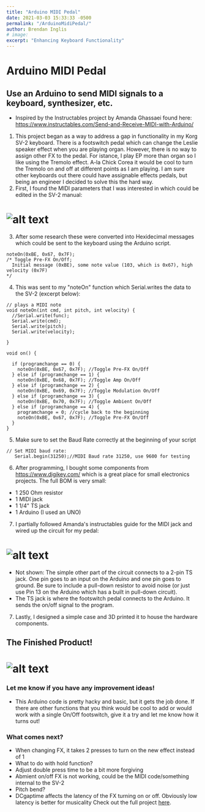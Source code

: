 ```yaml
---
title: "Arduino MIDI Pedal"
date: 2021-03-03 15:33:33 -0500
permalink: "/ArduinoMidiPedal/"
author: Brendan Inglis
# image: 
excerpt: "Enhancing Keyboard Functionality"
---
```


# Arduino MIDI Pedal
## Use an Arduino to send MIDI signals to a keyboard, synthesizer, etc.

- Inspired by the Instructables project by Amanda Ghassaei found here:
https://www.instructables.com/Send-and-Receive-MIDI-with-Arduino/

1. This project began as a way to address a gap in functionality in my Korg SV-2 keyboard. There is a footswitch pedal which can change the Leslie speaker effect when you are playing organ. However, there is no way to assign other FX to the pedal. For istance, I play EP more than organ so I like using the Tremolo effect. A-la Chick Corea it would be cool to turn the Tremolo on and off at different points as I am playing. I am sure other keyboards out there could have assignable effects pedals, but being an engineer I decided to solve this the hard way. 
2. First, I found the MIDI parameters that I was interested in which could be edited in the SV-2 manual:

# ![alt text](midi_img.png) <!-- https://github.com/bji219/Arduino-MIDI-Pedal/blob/main/ -->

3. After some research these were converted into Hexidecimal messages which could be sent to the keyboard using the Arduino script.
```
noteOn(0xBE, 0x67, 0x7F); 
/* Toggle Pre-FX On/Off; 
  Initial message (0xBE), some note value (103, which is 0x67), high velocity (0x7F)
*/
```

4. This was sent to my "noteOn" function which Serial.writes the data to the SV-2 (excerpt below):

```
// plays a MIDI note
void noteOn(int cmd, int pitch, int velocity) {
  //Serial.write(func);
  Serial.write(cmd);
  Serial.write(pitch);
  Serial.write(velocity);
 
}

void on() {
  
  if (programchange == 0) {
    noteOn(0xBE, 0x67, 0x7F); //Toggle Pre-FX On/Off 
  } else if (programchange == 1) {
    noteOn(0xBE, 0x68, 0x7F); //Toggle Amp On/Off
  } else if (programchange == 2) {
    noteOn(0xBE, 0x69, 0x7F); //Toggle Modulation On/Off
  } else if (programchange == 3) {
    noteOn(0xBE, 0x70, 0x7F); //Toggle Ambient On/Off
  } else if (programchange == 4) {
    programchange = 0; //cycle back to the beginning
    noteOn(0xBE, 0x67, 0x7F); //Toggle Pre-FX On/Off
  }
}
```

5. Make sure to set the Baud Rate correctly at the beginning of your script
```
// Set MIDI baud rate:
   Serial.begin(31250);//MIDI Baud rate 31250, use 9600 for testing
```

6. After programming, I bought some components from https://www.digikey.com/ which is a great place for small electronics projects. The full BOM is very small:
- 1 250 Ohm resistor
- 1 MIDI jack
- 1 1/4" TS jack
- 1 Arduino (I used an UNO)

7. I partially followed Amanda's instructables guide for the MIDI jack and wired up the circuit for my pedal:

# ![alt text](circuit.png) <!-- https://github.com/bji219/Arduino-MIDI-Pedal/blob/main/ -->

- Not shown: The simple other part of the circuit connects to a 2-pin TS jack. One pin goes to an input on the Arduino and one pin goes to ground. Be sure to include a pull-down resistor to avoid noise (or just use Pin 13 on the Arduino which has a built in pull-down circuit). 
- The TS jack is where the footswitch pedal connects to the Arduino. It sends the on/off signal to the program. 

7. Lastly, I designed a simple case and 3D printed it to house the hardware components.

## The Finished Product!
# ![alt text](IMG_9829.JPG) <!-- https://github.com/bji219/Arduino-MIDI-Pedal/blob/main/ -->

### Let me know if you have any improvement ideas!
- This Arduino code is pretty hacky and basic, but it gets the job done. If there are other functions that you think would be cool to add or would work with a single On/Off footswitch, give it a try and let me know how it turns out!

### What comes next?
- When changing FX, it takes 2 presses to turn on the new effect instead of 1
- What to do with hold function?
- Adjust double press time to be a bit more forgiving
- Abmient on/off FX is not working, could be the MIDI code/something internal to the SV-2
- Pitch bend? 
- DCgaptime affects the latency of the FX turning on or off. Obviously low latency is better for musicality
Check out the full project [here](https://github.com/bji219/Arduino-MIDI-Pedal).
